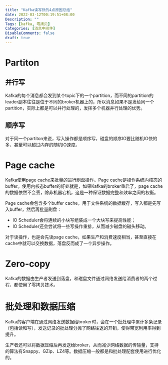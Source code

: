 ```yaml
---
title: "Kafka读写快的4点原因总结"
date: 2022-03-12T00:19:51+08:00
Description: ""
Tags: [kafka, 零拷贝]
Categories: [消息中间件]
DisableComments: false
draft: true
---
```


# Partiton

## 并行写

Kafka的每个消息都会发到某个topic下的一个partition，而不同的partition的leader副本往往是位于不同的broker机器上的，所以消息如果不是发给同一个partition，实际上都是可以并行处理的，发挥多个机器并行处理的优势。

## 顺序写

对于同一个partiton来说，写入操作都是顺序写，磁盘的顺序IO要比随机IO快的多，甚至可以超过内存的随机IO速度。

# Page cache

Kafka使用page cache来批量的进行刷盘操作。Page cache是操作系统内核态的buffer。使用内核态buffer的好处就是，如果Kafka的broker重启了，page cache的数据依然不会丢，除非机器宕机，这是一种保证数据完整和效率之间的权衡。

Page cache会包含多个buffer cache，用于文件系统的数据缓存，写入都是先写入buffer，然后再批量刷盘：

- IO Scheduler会将连续的小块写组装成一个大块写来提高性能；
- IO Scheduler还会尝试将一些写操作重排，从而减少磁盘的磁头移动。

对于读操作，也是会先读page cache，如果生产和消费速度相当，甚至直接在cache中就可以交换数据，落盘反而成了一个异步操作。

# Zero-copy

Kafka的数据由生产者发送到落盘，和磁盘文件通过网络发送给消费者的两个过程，都使用了零拷贝技术。



# 批处理和数据压缩

Kafka的客户端在通过网络发送数据给broker时，会在一个批处理中累计多条记录（包括读和写），发送记录的批处理分摊了网络往返的开销，使得带宽利用率得到提升。

生产者还可以将数据压缩后再发送给broker，从而减少网络数据的传输量，支持的算法有Snappy、GZip、LZ4等。数据压缩一般都是和批处理配套使用进行优化的。

